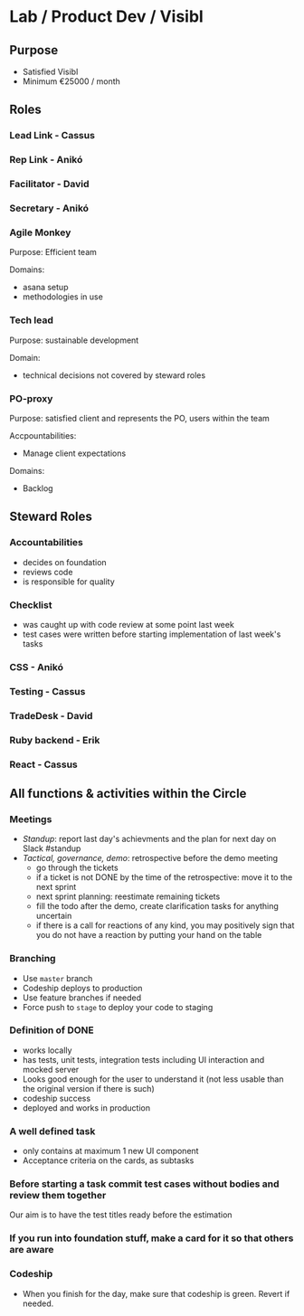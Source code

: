 # Lab / Product Dev / Visibl
## Purpose
 - Satisfied Visibl
 - Minimum €25000 / month

## Roles

### Lead Link - Cassus
### Rep Link - Anikó
### Facilitator - David
### Secretary - Anikó

### Agile Monkey

Purpose: Efficient team

Domains:
- asana setup
- methodologies in use

### Tech lead

Purpose: sustainable development

Domain:
 - technical decisions not covered by steward roles
 
### PO-proxy

Purpose: satisfied client and represents the PO, users within the team

Accpountabilities:
 - Manage client expectations

Domains:
 - Backlog

## Steward Roles

### Accountabilities
- decides on foundation
- reviews code
- is responsible for quality

### Checklist
- was caught up with code review at some point last week
- test cases were written before starting implementation of last week's tasks

### CSS - Anikó
### Testing - Cassus
### TradeDesk - David
### Ruby backend - Erik
### React - Cassus

## All functions & activities within the Circle

### Meetings
- _Standup_: report last day's achievments and the plan for next day on Slack #standup
- _Tactical, governance, demo_: retrospective before the demo meeting
  - go through the tickets
  - if a ticket is not DONE by the time of the retrospective:
    move it to the next sprint
  - next sprint planning: reestimate remaining tickets
  - fill the todo after the demo, create clarification tasks for anything uncertain
  - if there is a call for reactions of any kind, you may positively sign that you do not have a reaction by putting your hand on the table

### Branching
- Use `master` branch
- Codeship deploys to production
- Use feature branches if needed
- Force push to `stage` to deploy your code to staging

### Definition of DONE
- works locally
- has tests, unit tests, integration tests including UI interaction and mocked server
- Looks good enough for the user to understand it (not less usable than the original version if there is such)
- codeship success
- deployed and works in production

### A well defined task
- only contains at maximum 1 new UI component
- Acceptance criteria on the cards, as subtasks

### Before starting a task commit test cases without bodies and review them together
Our aim is to have the test titles ready before the estimation

### If you run into foundation stuff, make a card for it so that others are aware

### Codeship
- When you finish for the day, make sure that codeship is green. Revert if needed.

